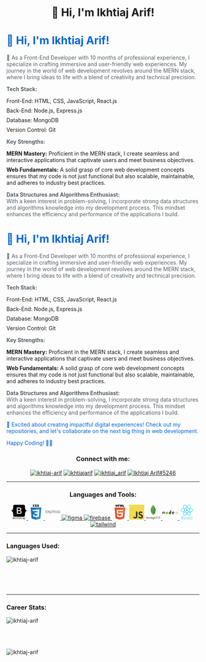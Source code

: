 <h1 align="center">👋 Hi, I'm Ikhtiaj Arif!</h1>
    <div style="max-width: 800px; margin: 0 auto;">
        <h1 style="color: #0366d6;">👋 Hi, I'm Ikhtiaj Arif!</h1>
        <p style="color: #586069;">🚀 As a Front-End Developer with 10 months of professional experience, I specialize in crafting immersive and user-friendly web experiences. My journey in the world of web development revolves around the MERN stack, where I bring ideas to life with a blend of creativity and technical precision.</p>
        <p style="color: #586069;"><strong>Tech Stack:</strong></p>
        <ul style="list-style-type: none; padding: 0;">
            <li style="margin-bottom: 8px;">Front-End: HTML, CSS, JavaScript, React.js</li>
            <li style="margin-bottom: 8px;">Back-End: Node.js, Express.js</li>
            <li style="margin-bottom: 8px;">Database: MongoDB</li>
            <li style="margin-bottom: 8px;">Version Control: Git</li>
        </ul>
        <p style="color: #586069;"><strong>Key Strengths:</strong></p>
        <ul style="list-style-type: none; padding: 0;">
            <li style="margin-bottom: 8px;"><strong>MERN Mastery:</strong> Proficient in the MERN stack, I create seamless and interactive applications that captivate users and meet business objectives.</li>
            <li style="margin-bottom: 8px;"><strong>Web Fundamentals:</strong> A solid grasp of core web development concepts ensures that my code is not just functional but also scalable, maintainable, and adheres to industry best practices.</li>
        </ul>
        <p style="color: #586069;"><strong>Data Structures and Algorithms Enthusiast:</strong><br>
            With a keen interest in problem-solving, I incorporate strong data structures and algorithms knowledge into my development process. This mindset enhances the efficiency and performance of the applications I build.</p>
    </div>
    <div style="max-width: 800px; margin: 0 auto;">
        <h1 style="color: #0366d6;">👋 Hi, I'm Ikhtiaj Arif!</h1>
        <p style="color: #586069;">🚀 As a Front-End Developer with 10 months of professional experience, I specialize in crafting immersive and user-friendly web experiences. My journey in the world of web development revolves around the MERN stack, where I bring ideas to life with a blend of creativity and technical precision.</p>
        <p style="color: #586069;"><strong>Tech Stack:</strong></p>        
        <ul style="list-style-type: none; padding: 0;">
            <li style="margin-bottom: 8px;">Front-End: HTML, CSS, JavaScript, React.js</li>
            <li style="margin-bottom: 8px;">Back-End: Node.js, Express.js</li>
            <li style="margin-bottom: 8px;">Database: MongoDB</li>
            <li style="margin-bottom: 8px;">Version Control: Git</li>
        </ul>
        <p style="color: #586069;"><strong>Key Strengths:</strong></p>        
        <ul style="list-style-type: none; padding: 0;">
            <li style="margin-bottom: 8px;"><strong>MERN Mastery:</strong> Proficient in the MERN stack, I create seamless and interactive applications that captivate users and meet business objectives.</li>
            <li style="margin-bottom: 8px;"><strong>Web Fundamentals:</strong> A solid grasp of core web development concepts ensures that my code is not just functional but also scalable, maintainable, and adheres to industry best practices.</li>
        </ul>
        <p style="color: #586069;"><strong>Data Structures and Algorithms Enthusiast:</strong><br>
            With a keen interest in problem-solving, I incorporate strong data structures and algorithms knowledge into my development process. This mindset enhances the efficiency and performance of the applications I build.</p>
        <p style="color: #0366d6;">🚀 Excited about creating impactful digital experiences! Check out my repositories, and let's collaborate on the next big thing in web development.</p>
        <p style="color: #0366d6;">Happy Coding! 🚀✨</p>
    </div>


<h3 align="center">Connect with me:</h3>
<p align="center">
<a href="https://linkedin.com/in/ikhtiaj-arif" target="blank"><img align="center" src="https://raw.githubusercontent.com/rahuldkjain/github-profile-readme-generator/master/src/images/icons/Social/linked-in-alt.svg" alt="ikhtiaj-arif" height="30" width="40" /></a>
<a href="https://fb.com/ikhtiajarif" target="blank"><img align="center" src="https://raw.githubusercontent.com/rahuldkjain/github-profile-readme-generator/master/src/images/icons/Social/facebook.svg" alt="ikhtiajarif" height="30" width="40" /></a>
<a href="https://instagram.com/ikhtiaj_arif" target="blank"><img align="center" src="https://raw.githubusercontent.com/rahuldkjain/github-profile-readme-generator/master/src/images/icons/Social/instagram.svg" alt="ikhtiaj_arif" height="30" width="40" /></a>
<a href="https://discord.gg/Ikhtiaj Arif#5246" target="blank"><img align="center" src="https://raw.githubusercontent.com/rahuldkjain/github-profile-readme-generator/master/src/images/icons/Social/discord.svg" alt="Ikhtiaj Arif#5246" height="30" width="40" /></a>
</p>
<hr/>
<h3 align="center">Languages and Tools:</h3>
<p align="center"> <a href="https://getbootstrap.com" target="_blank" rel="noreferrer"> <img src="https://raw.githubusercontent.com/devicons/devicon/master/icons/bootstrap/bootstrap-plain-wordmark.svg" alt="bootstrap" width="40" height="40"/> </a> <a href="https://www.w3schools.com/css/" target="_blank" rel="noreferrer"> <img src="https://raw.githubusercontent.com/devicons/devicon/master/icons/css3/css3-original-wordmark.svg" alt="css3" width="40" height="40"/> </a> <a href="https://expressjs.com" target="_blank" rel="noreferrer"> <img src="https://raw.githubusercontent.com/devicons/devicon/master/icons/express/express-original-wordmark.svg" alt="express" width="40" height="40"/> </a> <a href="https://www.figma.com/" target="_blank" rel="noreferrer"> <img src="https://www.vectorlogo.zone/logos/figma/figma-icon.svg" alt="figma" width="40" height="40"/> </a> <a href="https://firebase.google.com/" target="_blank" rel="noreferrer"> <img src="https://www.vectorlogo.zone/logos/firebase/firebase-icon.svg" alt="firebase" width="40" height="40"/> </a> <a href="https://www.w3.org/html/" target="_blank" rel="noreferrer"> <img src="https://raw.githubusercontent.com/devicons/devicon/master/icons/html5/html5-original-wordmark.svg" alt="html5" width="40" height="40"/> </a> <a href="https://developer.mozilla.org/en-US/docs/Web/JavaScript" target="_blank" rel="noreferrer"> <img src="https://raw.githubusercontent.com/devicons/devicon/master/icons/javascript/javascript-original.svg" alt="javascript" width="40" height="40"/> </a> <a href="https://www.mongodb.com/" target="_blank" rel="noreferrer"> <img src="https://raw.githubusercontent.com/devicons/devicon/master/icons/mongodb/mongodb-original-wordmark.svg" alt="mongodb" width="40" height="40"/> </a> <a href="https://nodejs.org" target="_blank" rel="noreferrer"> <img src="https://raw.githubusercontent.com/devicons/devicon/master/icons/nodejs/nodejs-original-wordmark.svg" alt="nodejs" width="40" height="40"/> </a> <a href="https://reactjs.org/" target="_blank" rel="noreferrer"> <img src="https://raw.githubusercontent.com/devicons/devicon/master/icons/react/react-original-wordmark.svg" alt="react" width="40" height="40"/> </a> <a href="https://tailwindcss.com/" target="_blank" rel="noreferrer"> <img src="https://www.vectorlogo.zone/logos/tailwindcss/tailwindcss-icon.svg" alt="tailwind" width="40" height="40"/> </a> </p>

<hr/>
<h3 align="left">Languages Used:</h3>
<p><img align="left"  src="https://github-readme-stats.vercel.app/api/top-langs?username=ikhtiaj-arif&show_icons=true&locale=en&layout=compact" alt="ikhtiaj-arif" /></p>

<br/><br/><br/><br/><br/>

<hr/>

<h3 align="left">Career Stats:</h3>

<p align="left"><img align="left" src="https://github-readme-streak-stats.herokuapp.com/?user=ikhtiaj-arif&" alt="ikhtiaj-arif" /></p>
<br/><br/><br/><br/>
<p>&nbsp;<img align="left" src="https://github-readme-stats.vercel.app/api?username=ikhtiaj-arif&show_icons=true&locale=en" alt="ikhtiaj-arif" /></p>


